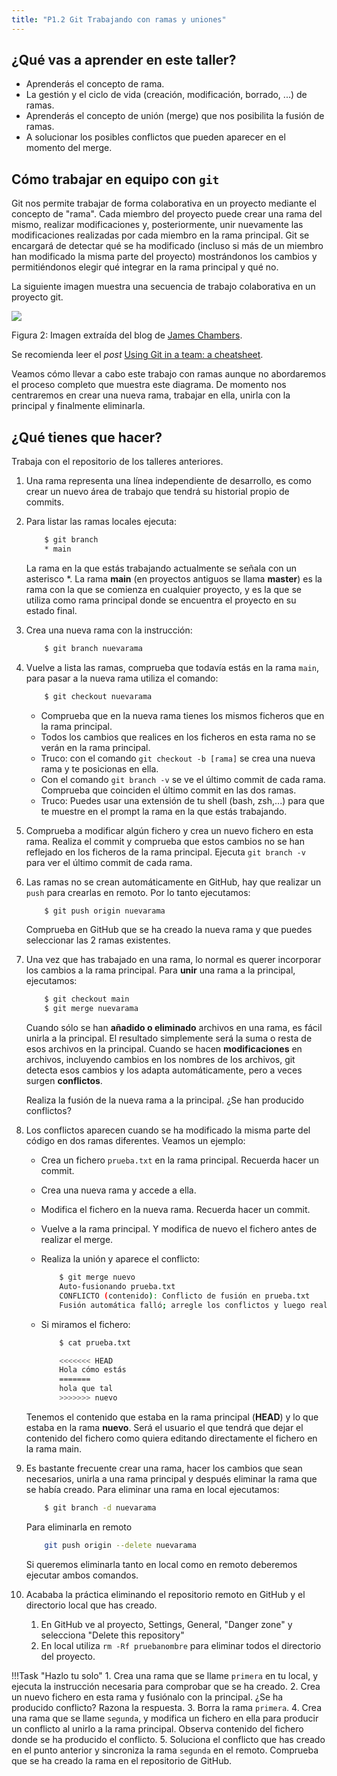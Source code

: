 ```yaml
---
title: "P1.2 Git Trabajando con ramas y uniones"
---
```


## ¿Qué vas a aprender en este taller?

* Aprenderás el concepto de rama.
* La gestión y el ciclo de vida (creación, modificación, borrado, ...) de ramas.
* Aprenderás el concepto de unión (merge) que nos posibilita la fusión de ramas.
* A solucionar los posibles conflictos que pueden aparecer en el momento del merge.

## Cómo trabajar en equipo con `git`

Git nos permite trabajar de forma colaborativa en un proyecto mediante el concepto de "rama". Cada miembro del proyecto puede crear una rama del mismo, realizar modificaciones y, posteriormente, unir nuevamente las modificaciones realizadas por cada miembro en la rama principal. Git se encargará de detectar qué se ha modificado (incluso si más de un miembro han modificado la misma parte del proyecto) mostrándonos los cambios y permitiéndonos elegir qué integrar en la rama principal y qué no.

La siguiente imagen muestra una secuencia de trabajo colaborativa en un proyecto git.

![](P2/01.png)

Figura 2: Imagen extraída del blog de [James Chambers](http://jameschambers.co/writing/git-team-workflow-cheatsheet/).

Se recomienda leer el *post* [Using Git in a team: a cheatsheet](http://jameschambers.co/writing/git-team-workflow-cheatsheet/). 

Veamos cómo llevar a cabo este trabajo con ramas aunque no abordaremos el proceso completo que muestra este diagrama. De momento nos centraremos en crear una nueva rama, trabajar en ella, unirla con la principal y finalmente eliminarla.

## ¿Qué tienes que hacer?

Trabaja con el repositorio de los talleres anteriores.

1. Una rama representa una línea independiente de desarrollo, es como crear un nuevo área de trabajo que tendrá su historial propio de commits.
2. Para  listar las ramas locales ejecuta:
	
	```sh
		$ git branch
		* main
	```

	La rama en la que estás trabajando actualmente se señala con un asterisco *. La rama **main** (en proyectos antiguos se llama **master**) es la rama con la que se comienza en cualquier proyecto, y es la que se utiliza como rama principal donde se encuentra el proyecto en su estado final.

3. Crea una nueva rama con la instrucción:
	```sh
		$ git branch nuevarama
	```

4. Vuelve a lista las ramas, comprueba que todavía estás en la rama `main`, para pasar a la nueva rama utiliza el comando:
	```sh
		$ git checkout nuevarama
	```	
	* Comprueba que en la nueva rama tienes los mismos ficheros que en la rama principal.
	* Todos los cambios que realices en los ficheros en esta rama no se verán en la rama principal.
	* Truco: con el comando `git checkout -b [rama]` se crea una nueva rama y te posicionas en ella.
	* Con el comando `git branch -v` se ve el último commit de cada rama. Comprueba que coinciden el último commit en las dos ramas.
	* Truco: Puedes usar una extensión de tu shell (bash, zsh,...) para que te muestre en el prompt la rama en la que estás trabajando.
  
5. Comprueba a modificar algún fichero y crea un nuevo fichero en esta rama. Realiza el commit y comprueba que estos cambios no se han reflejado en los ficheros de la rama principal. Ejecuta `git branch -v` para ver el último commit de cada rama.

6. Las ramas no se crean automáticamente en GitHub, hay que realizar un `push` para crearlas en remoto. Por lo tanto ejecutamos: 
	
	```sh
		$ git push origin nuevarama
	```
	Comprueba en GitHub que se ha creado la nueva rama y que puedes seleccionar las 2 ramas existentes.

7. Una vez que has trabajado en una rama, lo normal es querer incorporar los cambios a la rama principal. Para **unir** una rama a la principal, ejecutamos:
	
	```sh
		$ git checkout main
		$ git merge nuevarama
	```
	Cuando sólo se han **añadido o eliminado** archivos en una rama, es fácil unirla a la principal. El resultado simplemente será la suma o resta de esos archivos en la principal. Cuando se hacen **modificaciones** en archivos, incluyendo cambios en los nombres de los archivos, git detecta esos cambios y los adapta automáticamente, pero a veces surgen **conflictos**.

	Realiza la fusión de la nueva rama a la principal. ¿Se han producido conflictos?

8. Los conflictos aparecen cuando se ha modificado la misma parte del código en dos ramas diferentes. Veamos un ejemplo:

	* Crea un fichero `prueba.txt` en la rama principal. Recuerda hacer un commit.
	* Crea una nueva rama y accede a ella. 
	* Modifica el fichero en la nueva rama. Recuerda hacer un commit.
	* Vuelve a la rama principal. Y modifica de nuevo el fichero antes de realizar el merge.
	* Realiza la unión y aparece el conflicto:
		
		```sh
			$ git merge nuevo 
			Auto-fusionando prueba.txt
			CONFLICTO (contenido): Conflicto de fusión en prueba.txt
			Fusión automática falló; arregle los conflictos y luego realice un commit con el resultado.
		```

	* Si miramos el fichero:
		
		```sh
			$ cat prueba.txt 

			<<<<<<< HEAD
			Hola cómo estás
			=======
			hola que tal
			>>>>>>> nuevo
		```
	Tenemos el contenido que estaba en la rama principal (**HEAD**) y lo que estaba en la rama **nuevo**. Será el usuario el que tendrá que dejar el contenido del fichero como quiera editando directamente el fichero en la rama main.

9. Es bastante frecuente crear una rama, hacer los cambios que sean necesarios, unirla a una rama principal y después eliminar la rama que se había creado.  Para eliminar una rama en local ejecutamos: 
	```sh
		$ git branch -d nuevarama
	```
	Para eliminarla en remoto
	```sh
		git push origin --delete nuevarama
	```
	Si queremos eliminarla tanto en local como en remoto deberemos ejecutar ambos comandos.

10. Acababa la práctica eliminando el repositorio remoto en GitHub y el directorio local que has creado.
    1.  En GitHub ve al proyecto, Settings, General, "Danger zone" y selecciona "Delete this repository"
    2.  En local utiliza `rm -Rf pruebanombre` para eliminar todos el directorio del proyecto.

!!!Task "Hazlo tu solo"
    1. Crea una rama que se llame `primera` en tu local, y ejecuta la instrucción necesaria para comprobar que se ha creado.
    2. Crea un nuevo fichero en esta rama y fusiónalo con la principal. ¿Se ha producido conflicto? Razona la respuesta.
    3. Borra la rama `primera`.
    4. Crea una rama que se llame `segunda`, y modifica un fichero en ella para producir un conflicto al unirlo a la rama principal. Observa contenido del fichero donde se ha producido el conflicto.
    5. Soluciona el conflicto que has creado en el punto anterior y sincroniza la rama `segunda` en el remoto. Comprueba que se ha creado la rama en el repositorio de GitHub.